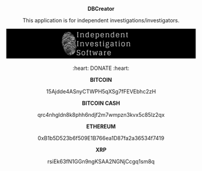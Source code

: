   <p align="center">
  <b>DBCreator</b>
  
  <p align="center">
This application is for independent investigations/investigators.

![IIS](https://github.com/Dev913/DBCreator/blob/main/Images/IIS.png)

<p align="center">
  :heart: DONATE :heart:
  
  <p align="center">
    <b>BITCOIN</b>
  
  <p align="center">
  15Ajdde4ASnyCTWPH5qXSg7fFEVEbhc2zH
  
  <p align="center">  
  <b>BITCOIN CASH</b>
    <p align="center">
  qrc4nhgldn8k8phh6ndjf2m7wmpzn3kvx5c85lz2qx
    <p align="center">
    <b>ETHEREUM</b>
    <p align="center">  
  0xB1b5D523b6f509E1B766ea1D87fa2a36534f7419
  <p align="center">
  <b>XRP</b>
    <p align="center">
  rsiEk63fN1GGn9ngKSAA2NGNjCcgq1sm8q
</p>

